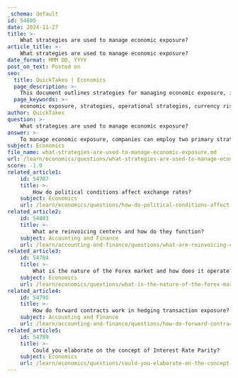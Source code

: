 ```yaml
---
_schema: default
id: 54805
date: 2024-11-27
title: >-
    What strategies are used to manage economic exposure?
article_title: >-
    What strategies are used to manage economic exposure?
date_format: MMM DD, YYYY
post_on_text: Posted on
seo:
  title: QuickTakes | Economics
  page_description: >-
    This document outlines strategies for managing economic exposure, including operational strategies like diversifying production and market diversification, as well as currency risk-mitigation strategies such as currency hedging and matching currency flows.
  page_keywords: >-
    economic exposure, strategies, operational strategies, currency risk, diversifying production, market diversification, flexible sourcing, currency hedging, financial instruments, forward contracts, options, currency swaps, matching currency flows, cash flow stability, exchange rates
author: QuickTakes
question: >-
    What strategies are used to manage economic exposure?
answer: >-
    To manage economic exposure, companies can employ two primary strategies: operational strategies and currency risk-mitigation strategies.\n\n1. **Operational Strategies**: These strategies focus on adjusting the company's operations to minimize the risks associated with currency fluctuations. Key operational strategies include:\n   - **Diversifying Production Facilities**: By spreading production across different geographical locations, companies can reduce their reliance on any single currency and mitigate the impact of currency fluctuations.\n   - **Market Diversification**: Expanding into multiple markets can help balance the effects of currency changes, as losses in one market may be offset by gains in another.\n   - **Flexible Sourcing Policies**: Companies can maintain flexibility in sourcing materials and components from different countries, allowing them to take advantage of favorable exchange rates.\n\n2. **Currency Risk-Mitigation Strategies**: These strategies involve using financial instruments to hedge against currency risks. Common techniques include:\n   - **Currency Hedging**: This involves using financial instruments such as forward contracts, options, or currency swaps to lock in exchange rates for future transactions. By doing so, companies can provide certainty regarding their cash flows and reduce exposure to adverse currency movements.\n   - **Matching Currency Flows**: Aligning revenues and expenses in the same currency can help mitigate the risk of currency fluctuations affecting cash flows.\n\nThe main objective of managing economic exposure is to stabilize cash flows in the face of fluctuating exchange rates, thereby protecting the company's financial performance and market value. Given the complexities of economic exposure, which is often long-term and difficult to quantify, a combination of these strategies is typically employed to effectively manage the associated risks.
subject: Economics
file_name: what-strategies-are-used-to-manage-economic-exposure.md
url: /learn/economics/questions/what-strategies-are-used-to-manage-economic-exposure
score: -1.0
related_article1:
    id: 54787
    title: >-
        How do political conditions affect exchange rates?
    subject: Economics
    url: /learn/economics/questions/how-do-political-conditions-affect-exchange-rates
related_article2:
    id: 54803
    title: >-
        What are reinvoicing centers and how do they function?
    subject: Accounting and Finance
    url: /learn/accounting-and-finance/questions/what-are-reinvoicing-centers-and-how-do-they-function
related_article3:
    id: 54784
    title: >-
        What is the nature of the Forex market and how does it operate?
    subject: Economics
    url: /learn/economics/questions/what-is-the-nature-of-the-forex-market-and-how-does-it-operate
related_article4:
    id: 54795
    title: >-
        How do forward contracts work in hedging transaction exposure?
    subject: Accounting and Finance
    url: /learn/accounting-and-finance/questions/how-do-forward-contracts-work-in-hedging-transaction-exposure
related_article5:
    id: 54789
    title: >-
        Could you elaborate on the concept of Interest Rate Parity?
    subject: Economics
    url: /learn/economics/questions/could-you-elaborate-on-the-concept-of-interest-rate-parity
---
```


&nbsp;
